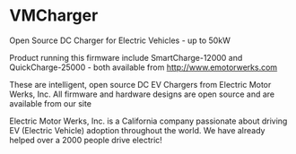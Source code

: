 VMCharger
=========

Open Source DC Charger for Electric Vehicles - up to 50kW

Product running this firmware include SmartCharge-12000 and QuickCharge-25000 - 
both available from http://www.emotorwerks.com

These are intelligent, open source DC EV Chargers from Electric Motor Werks, Inc. 
All firmware and hardware designs are open source and are available from our site

Electric Motor Werks, Inc. is a California company passionate about driving EV 
(Electric Vehicle) adoption throughout the world. We have already helped over a 
2000 people drive electric!
